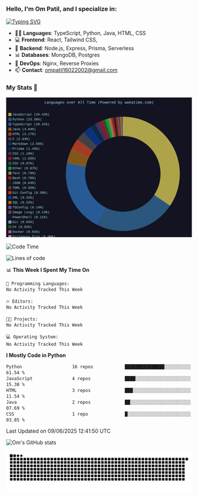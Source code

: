 <h3>Hello, I'm Om Patil, and I specialize in:</h3>

[![Typing SVG](https://readme-typing-svg.demolab.com?font=Fira+Code&pause=1000&color=00F7F6&width=435&lines=Full+Stack+Developer;Node.js+Backend+Developer;React+Frontend+Developer)](https://git.io/typing-svg)

<ul>
  <li>👨‍💻 <strong>Languages</strong>: TypeScript, Python, Java, HTML, CSS</li>
  <li>💻 <strong>Frontend</strong>: React, Tailwind CSS,  </li>
  <li>🦄 <strong>Backend</strong>: Node.js, Express, Prisma, Serverless </li>
  <li>📊 <strong>Databases</strong>: MongoDB, Postgres</li>
  <li>🚀 <strong>DevOps</strong>: Nginx, Reverse Proxies</li>
  <li>📫 <strong>Contact</strong>: <a href="mailto:ompatil16022002@gmail.com">ompatil16022002@gmail.com</a></li>
</ul>


<h3>My Stats 💯</h3>

<img src="wakatime-stats.svg" alt="Wakatime Stats" width="600"/>

<!--  [![Top Langs](https://github-readme-stats.vercel.app/api/top-langs/?username=9OmP&layout=compact&theme=radical)](https://github.com/anuraghazra/github-readme-stats) -->

<!--START_SECTION:waka-->
![Code Time](http://img.shields.io/badge/Code%20Time-138%20hrs%2020%20mins-blue)

![Lines of code](https://img.shields.io/badge/From%20Hello%20World%20I%27ve%20Written-1.5%20million%20lines%20of%20code-blue)

📊 **This Week I Spent My Time On** 

```text
💬 Programming Languages: 
No Activity Tracked This Week

🔥 Editors: 
No Activity Tracked This Week

🐱‍💻 Projects: 
No Activity Tracked This Week

💻 Operating System: 
No Activity Tracked This Week
```

**I Mostly Code in Python** 

```text
Python                   16 repos            ███████████████░░░░░░░░░░   61.54 % 
JavaScript               4 repos             ████░░░░░░░░░░░░░░░░░░░░░   15.38 % 
HTML                     3 repos             ███░░░░░░░░░░░░░░░░░░░░░░   11.54 % 
Java                     2 repos             ██░░░░░░░░░░░░░░░░░░░░░░░   07.69 % 
CSS                      1 repo              █░░░░░░░░░░░░░░░░░░░░░░░░   03.85 % 
```




 Last Updated on 09/06/2025 12:41:50 UTC
<!--END_SECTION:waka-->

![Om's GitHub stats](https://github-readme-stats.vercel.app/api?username=9OmP&show_icons=true&theme=radical)

![snake gif](https://github.com/9OmP/9OmP/blob/output/github-contribution-grid-snake-dark.svg)


